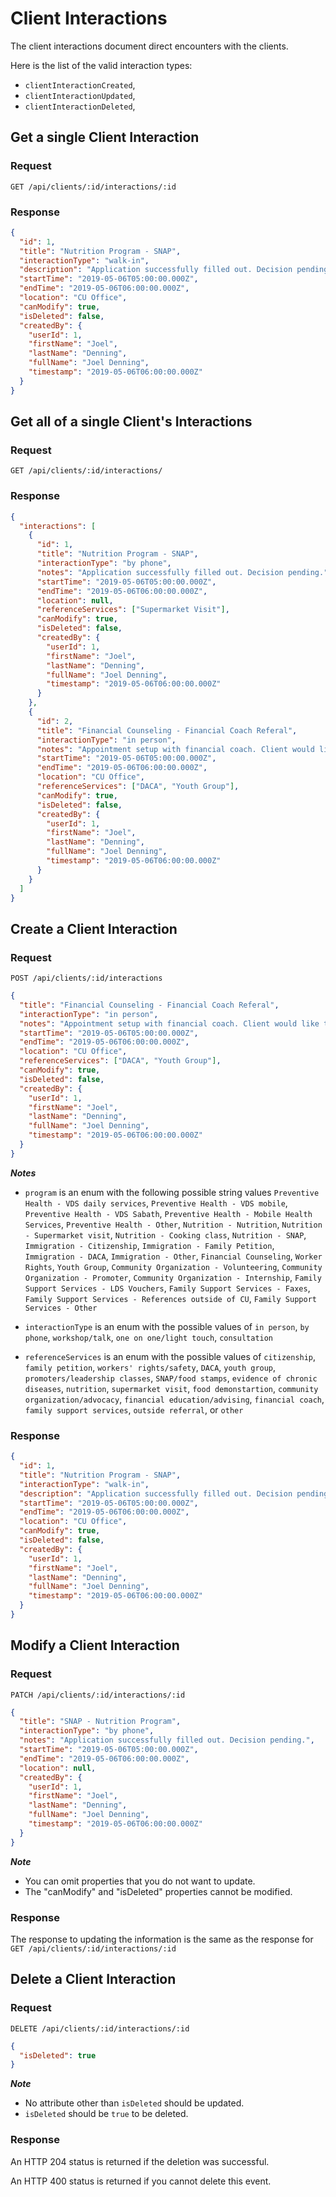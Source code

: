 # Client Interactions

The client interactions document direct encounters with the clients.

Here is the list of the valid interaction types:

- `clientInteractionCreated`,
- `clientInteractionUpdated`,
- `clientInteractionDeleted`,

## Get a single Client Interaction

### Request

```http
GET /api/clients/:id/interactions/:id
```

### Response

```json
{
  "id": 1,
  "title": "Nutrition Program - SNAP",
  "interactionType": "walk-in",
  "description": "Application successfully filled out. Decision pending.",
  "startTime": "2019-05-06T05:00:00.000Z",
  "endTime": "2019-05-06T06:00:00.000Z",
  "location": "CU Office",
  "canModify": true,
  "isDeleted": false,
  "createdBy": {
    "userId": 1,
    "firstName": "Joel",
    "lastName": "Denning",
    "fullName": "Joel Denning",
    "timestamp": "2019-05-06T06:00:00.000Z"
  }
}
```

## Get all of a single Client's Interactions

### Request

```http
GET /api/clients/:id/interactions/
```

### Response

```json
{
  "interactions": [
    {
      "id": 1,
      "title": "Nutrition Program - SNAP",
      "interactionType": "by phone",
      "notes": "Application successfully filled out. Decision pending.",
      "startTime": "2019-05-06T05:00:00.000Z",
      "endTime": "2019-05-06T06:00:00.000Z",
      "location": null,
      "referenceServices": ["Supermarket Visit"],
      "canModify": true,
      "isDeleted": false,
      "createdBy": {
        "userId": 1,
        "firstName": "Joel",
        "lastName": "Denning",
        "fullName": "Joel Denning",
        "timestamp": "2019-05-06T06:00:00.000Z"
      }
    },
    {
      "id": 2,
      "title": "Financial Counseling - Financial Coach Referal",
      "interactionType": "in person",
      "notes": "Appointment setup with financial coach. Client would like to save up enough for a down payment on a car better suited for their work.",
      "startTime": "2019-05-06T05:00:00.000Z",
      "endTime": "2019-05-06T06:00:00.000Z",
      "location": "CU Office",
      "referenceServices": ["DACA", "Youth Group"],
      "canModify": true,
      "isDeleted": false,
      "createdBy": {
        "userId": 1,
        "firstName": "Joel",
        "lastName": "Denning",
        "fullName": "Joel Denning",
        "timestamp": "2019-05-06T06:00:00.000Z"
      }
    }
  ]
}
```

## Create a Client Interaction

### Request

```http
POST /api/clients/:id/interactions
```

```json
{
  "title": "Financial Counseling - Financial Coach Referal",
  "interactionType": "in person",
  "notes": "Appointment setup with financial coach. Client would like to save up enough for a down payment on a car better suited for their work.",
  "startTime": "2019-05-06T05:00:00.000Z",
  "endTime": "2019-05-06T06:00:00.000Z",
  "location": "CU Office",
  "referenceServices": ["DACA", "Youth Group"],
  "canModify": true,
  "isDeleted": false,
  "createdBy": {
    "userId": 1,
    "firstName": "Joel",
    "lastName": "Denning",
    "fullName": "Joel Denning",
    "timestamp": "2019-05-06T06:00:00.000Z"
  }
}
```

**_Notes_**

- `program` is an enum with the following possible string values `Preventive Health - VDS daily services`, `Preventive Health - VDS mobile`, `Preventive Health - VDS Sabath`, `Preventive Health - Mobile Health Services`, `Preventive Health - Other`, `Nutrition - Nutrition`, `Nutrition - Supermarket visit`, `Nutrition - Cooking class`, `Nutrition - SNAP`, `Immigration - Citizenship`, `Immigration - Family Petition`, `Immigration - DACA`, `Immigration - Other`, `Financial Counseling`, `Worker Rights`, `Youth Group`, `Community Organization - Volunteering`, `Community Organization - Promoter`, `Community Organization - Internship`, `Family Support Services - LDS Vouchers`, `Family Support Services - Faxes`, `Family Support Services - References outside of CU`, `Family Support Services - Other`

- `interactionType` is an enum with the possible values of `in person`, `by phone`, `workshop/talk`, `one on one/light touch`, `consultation`

- `referenceServices` is an enum with the possible values of `citizenship`, `family petition`, `workers' rights/safety`, `DACA`, `youth group`, `promoters/leadership classes`, `SNAP/food stamps`, `evidence of chronic diseases`, `nutrition`, `supermarket visit`, `food demonstartion`, `community organization/advocacy`, `financial education/advising`, `financial coach`, `family support services`, `outside referral`, or `other`

### Response

```json
{
  "id": 1,
  "title": "Nutrition Program - SNAP",
  "interactionType": "walk-in",
  "description": "Application successfully filled out. Decision pending.",
  "startTime": "2019-05-06T05:00:00.000Z",
  "endTime": "2019-05-06T06:00:00.000Z",
  "location": "CU Office",
  "canModify": true,
  "isDeleted": false,
  "createdBy": {
    "userId": 1,
    "firstName": "Joel",
    "lastName": "Denning",
    "fullName": "Joel Denning",
    "timestamp": "2019-05-06T06:00:00.000Z"
  }
}
```

## Modify a Client Interaction

### Request

```http
PATCH /api/clients/:id/interactions/:id
```

```json
{
  "title": "SNAP - Nutrition Program",
  "interactionType": "by phone",
  "notes": "Application successfully filled out. Decision pending.",
  "startTime": "2019-05-06T05:00:00.000Z",
  "endTime": "2019-05-06T06:00:00.000Z",
  "location": null,
  "createdBy": {
    "userId": 1,
    "firstName": "Joel",
    "lastName": "Denning",
    "fullName": "Joel Denning",
    "timestamp": "2019-05-06T06:00:00.000Z"
  }
}
```

**_Note_**

- You can omit properties that you do not want to update.
- The "canModify" and "isDeleted" properties cannot be modified.

### Response

The response to updating the information is the same as the response for `GET /api/clients/:id/interactions/:id`

## Delete a Client Interaction

### Request

```http
DELETE /api/clients/:id/interactions/:id
```

```json
{
  "isDeleted": true
}
```

**_Note_**

- No attribute other than `isDeleted` should be updated.
- `isDeleted` should be `true` to be deleted.

### Response

An HTTP 204 status is returned if the deletion was successful.

An HTTP 400 status is returned if you cannot delete this event.
